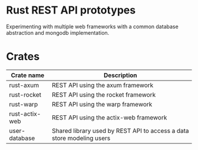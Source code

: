 # Rust REST API prototypes
Experimenting with multiple web frameworks with a common database abstraction and mongodb implementation.

# Crates
|Crate name|Description|
|----------|-----------|
|rust-axum|REST API using the axum framework|
|rust-rocket|REST API using the rocket framework|
|rust-warp|REST API using the warp framework|
|rust-actix-web|REST API using the actix-web framework|
|user-database|Shared library used by REST API to access a data store modeling users|
